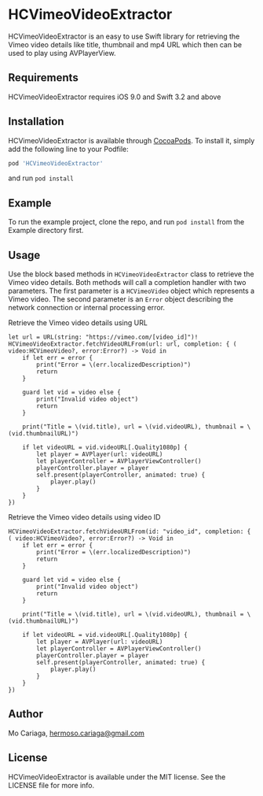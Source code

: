 

# HCVimeoVideoExtractor

HCVimeoVideoExtractor is an easy to use Swift library for retrieving the Vimeo video details like title, thumbnail and mp4 URL which then can be used to play using AVPlayerView.


## Requirements
HCVimeoVideoExtractor requires iOS 9.0 and Swift 3.2 and above



## Installation

HCVimeoVideoExtractor is available through [CocoaPods](http://cocoapods.org). To install
it, simply add the following line to your Podfile:

```ruby
pod 'HCVimeoVideoExtractor'
```

and run `pod install`

## Example

To run the example project, clone the repo, and run `pod install` from the Example directory first.

## Usage
Use the block based methods in `HCVimeoVideoExtractor` class to retrieve the Vimeo video details. Both methods will call a completion handler with two parameters. The first parameter is a `HCVimeoVideo` object which represents a Vimeo video. The second parameter is an `Error` object describing the network connection or internal processing error. 

Retrieve the Vimeo video details using URL

```
let url = URL(string: "https://vimeo.com/[video_id]")!
HCVimeoVideoExtractor.fetchVideoURLFrom(url: url, completion: { ( video:HCVimeoVideo?, error:Error?) -> Void in                
    if let err = error {                    
        print("Error = \(err.localizedDescription)")                    
        return
    }
    
    guard let vid = video else {
        print("Invalid video object")
        return
    }
    
    print("Title = \(vid.title), url = \(vid.videoURL), thumbnail = \(vid.thumbnailURL)")
        
    if let videoURL = vid.videoURL[.Quality1080p] {
        let player = AVPlayer(url: videoURL)
        let playerController = AVPlayerViewController()
        playerController.player = player
        self.present(playerController, animated: true) {
            player.play()
        }
    }                            
})
```
Retrieve the Vimeo video details using video ID
```
HCVimeoVideoExtractor.fetchVideoURLFrom(id: "video_id", completion: { ( video:HCVimeoVideo?, error:Error?) -> Void in
    if let err = error {
        print("Error = \(err.localizedDescription)")
        return
    }
    
    guard let vid = video else {
        print("Invalid video object")
        return
    }
    
    print("Title = \(vid.title), url = \(vid.videoURL), thumbnail = \(vid.thumbnailURL)")
    
    if let videoURL = vid.videoURL[.Quality1080p] {
        let player = AVPlayer(url: videoURL)
        let playerController = AVPlayerViewController()
        playerController.player = player
        self.present(playerController, animated: true) {
            player.play()
        }
    }
})
```

## Author

Mo Cariaga, hermoso.cariaga@gmail.com

## License

HCVimeoVideoExtractor is available under the MIT license. See the LICENSE file for more info.
